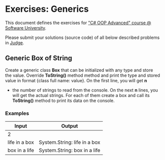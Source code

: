 Exercises: Generics
===================

This document defines the exercises for ["C\# OOP Advanced" course \@ Software
University](https://softuni.bg/trainings/2085/csharp-oop-advanced-november-2018).

Please submit your solutions (source code) of all below described problems in
[Judge](https://judge.softuni.bg/Contests/248/Generics-Exercise).

Generic Box of String
---------------------

Create a generic class **Box** that can be initialized with any type and store
the value. Override **ToString()** method method and print the type and stored
value in format {class full name: value}. On the first line, you will get **n**
- the number of strings to read from the console. On the next **n** lines, you
will get the actual strings. For each of them create a box and call its
**ToString()** method to print its data on the console.

### Examples

| **Input**                     | **Output**                                                |
|-------------------------------|-----------------------------------------------------------|
|2 				|							    |		            
|life in a box			|System.String: life in a box				    |
|box in a life 			|System.String: box in a life				    | 
			 